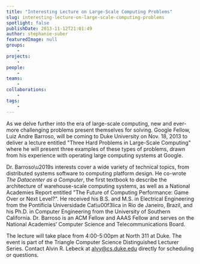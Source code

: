 ```yaml
---
title: "Interesting Lecture on Large-Scale Computing Problems"
slug: interesting-lecture-on-large-scale-computing-problems
spotlight: false
publishDate: 2013-11-12T21:01:49
author: stephanie-suber
featuredImage: null
groups:
    - 
projects:
    - 
people:
    - 
teams: 
    - 
collaborations:
    - 
tags:
    - 
---
```

<p>As we delve further into the era of large-scale computing, new and ever-more challenging problems present themselves for solving. Google Fellow, Luiz Andre Barroso, will be coming to Duke University on Nov. 18, 2013 to deliver a lecture entitled "Three Hard Problems in Large-Scale Computing" where he will present three examples of these types of problems, drawn from his experience with operating large computing systems at Google.</p>
<p>Dr. Barroso\u2019s interests cover a wide variety of technical topics, from distributed systems software to computing platform design. He co-wrote <em>The Datacenter as a Computer</em>, the first textbook to describe the architecture of warehouse-scale computing systems, as well as a National Academies Report entitled "The Future of Computing Performance: Game Over or Next Level?". He received his B.S. and M.S. in Electrical Engineering from the Pontificia Universidade Cat\u00f3lica in Rio de Janeiro, Brazil, and his Ph.D. in Computer Engineering from the University of Southern California. Dr. Barroso is an ACM Fellow and AAAS Fellow and serves on the National Academies&#8217; Computer Science and Telecommunications Board.</p>
<p>The lecture will take place from 4:00-5:00pm at North 311 at Duke. The event is part of the Triangle Computer Science Distinguished Lecturer Series. Contact Alvin R. Lebeck at <a href="https://webmail.renci.org/OWA/redir.aspx?C=y4bENGTWHUygGMLeCB51pBxCotmXr9AIutB4_Mtmj2klALJJ-33hKOlwZvGGLAO9T4IeJr4mmPE.&amp;URL=mailto%3aalvy%40cs.duke.edu">alvy@cs.duke.edu</a> directly for scheduling or questions.</p>
<!-- AddThis Advanced Settings generic via filter on the_content --><!-- AddThis Share Buttons generic via filter on the_content -->
